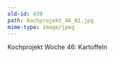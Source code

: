 ```yaml
---
old-id: 439
path: kochprojekt_46_01.jpg
mime-type: image/jpeg
---
```

Kochprojekt Woche 46:
Kartoffeln
